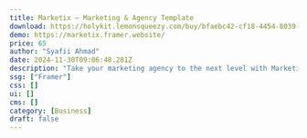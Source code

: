 ```yaml
---
title: Marketix — Marketing & Agency Template
download: https://holykit.lemonsqueezy.com/buy/bfaebc42-cf18-4454-8039-e362c919480f
demo: https://marketix.framer.website/
price: 65
author: "Syafii Ahmad"
date: 2024-11-30T09:06:48.281Z
description: "Take your marketing agency to the next level with Marketix, a cutting-edge Framer template. Easy to use, modern, and perfect for marketing professionals, agencies, and consultants."
ssg: ["Framer"]
css: []
ui: []
cms: []
category: [Business]
draft: false
---
```

